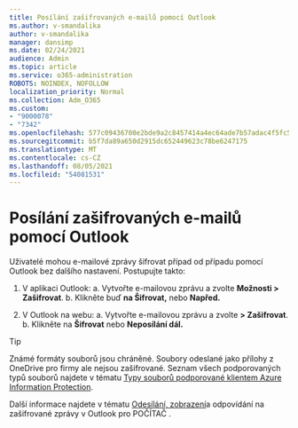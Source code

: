 ```yaml
---
title: Posílání zašifrovaných e-mailů pomocí Outlook
ms.author: v-smandalika
author: v-smandalika
manager: dansimp
ms.date: 02/24/2021
audience: Admin
ms.topic: article
ms.service: o365-administration
ROBOTS: NOINDEX, NOFOLLOW
localization_priority: Normal
ms.collection: Adm_O365
ms.custom:
- "9000078"
- "7342"
ms.openlocfilehash: 577c09436700e2bde9a2c8457414a4ec64ade7b57adac4f5fc51ca7cffe73656
ms.sourcegitcommit: b5f7da89a650d2915dc652449623c78be6247175
ms.translationtype: MT
ms.contentlocale: cs-CZ
ms.lasthandoff: 08/05/2021
ms.locfileid: "54081531"
---
```

# <a name="send-encrypted-email-using-outlook"></a>Posílání zašifrovaných e-mailů pomocí Outlook

Uživatelé mohou e-mailové zprávy šifrovat případ od případu pomocí Outlook bez dalšího nastavení. Postupujte takto:

1. V aplikaci Outlook: a. Vytvořte e-mailovou zprávu a zvolte **Možnosti > Zašifrovat**. 
    b. Klikněte buď **na Šifrovat,** nebo **Napřed.**

2. V Outlook na webu: a. Vytvořte e-mailovou zprávu a zvolte **> Zašifrovat**.
    b. Klikněte na **Šifrovat** nebo **Neposílání dál.**

> [!TIP]
> Známé formáty souborů jsou chráněné. Soubory odeslané jako přílohy z OneDrive pro firmy ale nejsou zašifrované. Seznam všech podporovaných typů souborů najdete v tématu [Typy souborů podporované klientem Azure Information Protection](https://docs.microsoft.com/azure/information-protection/rms-client/client-admin-guide-file-types).

Další informace najdete v tématu [Odesílání, zobrazení](https://support.microsoft.com/topic/send-view-and-reply-to-encrypted-messages-in-outlook-for-pc-eaa43495-9bbb-4fca-922a-df90dee51980)a odpovídání na zašifrované zprávy v Outlook pro POČÍTAČ .



